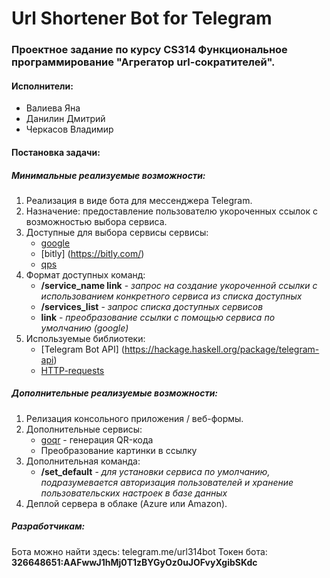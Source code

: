 # Url Shortener Bot for Telegram
### Проектное задание по курсу CS314 Функциональное программирование "Агрегатор url-сократителей".  

#### Исполнители:  
* Валиева Яна
* Данилин Дмитрий 
* Черкасов Владимир

#### Постановка задачи: 
##### Минимальные реализуемые возможности:  
1. Реализация в виде бота для мессенджера Telegram.  
2. Назначение: предоставление пользователю укороченных ссылок с возможностью выбора сервиса.
3. Доступные для выбора сервисы сервисы:   
    * [google](https://goo.gl/ "Сервис по умолчанию")
    * [bitly] (https://bitly.com/)
    * [qps](http://qps.ru/)
4. Формат доступных команд:
    * **/service_name link** - *запрос на создание укороченной ссылки с использованием конкретного сервиса из списка доступных*
    * **/services_list** - *запрос списка доступных сервисов*
    * **link** - *преобразование ссылки с помощью сервиса по умолчанию (google)*
5. Используемые библиотеки: 
    * [Telegram Bot API] (https://hackage.haskell.org/package/telegram-api)
    * [HTTP-requests](https://hackage.haskell.org/package/http-client)

##### Дополнительные реализуемые возможности:  
1. Релизация консольного приложения / веб-формы.  
2. Дополнительные сервисы:
    * [goqr](http://goqr.me/) - генерация QR-кода
    * Преобразование картинки в ссылку
3. Дополнительная команда:
    * **/set_default** - *для установки сервиса по умолчанию, подразумевается авторизация пользователей и хранение пользовательских настроек в базе данных*
4. Деплой сервера в облаке (Azure или Amazon).  

##### Разработчикам:
Бота можно найти здесь: telegram.me/url314bot
Токен бота: **326648651:AAFwwJ1hMj0T1zBYGyOz0uJOFvyXgibSKdc**


